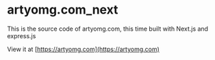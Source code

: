 # artyomg.com_next
This is the source code of artyomg.com, this time built with Next.js and express.js

View it at [https://artyomg.com](https://artyomg.com)
